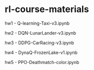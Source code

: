 # rl-course-materials

hw1 - Q-learning-Taxi-v3.ipynb

hw2 - DQN-LunarLander-v3.ipynb

hw3 - DDPG-CarRacing-v3.ipynb

hw4 - DynaQ-FrozenLake-v1.ipynb

hw5 - PPO-Deathmatch-color.ipynb
